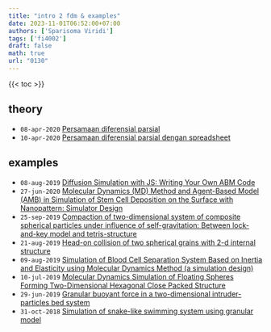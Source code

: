 ```yaml
---
title: "intro 2 fdm & examples"
date: 2023-11-01T06:52:00+07:00
authors: ['Sparisoma Viridi']
tags: ['fi4002']
draft: false
math: true
url: "0130"
---
```

{{< toc >}}


## theory
+ `08-apr-2020` [Persamaan diferensial parsial](https://doi.org/10.5281/zenodo.3744577)
+ `10-apr-2020` [Persamaan diferensial parsial dengan spreadsheet](https://doi.org/10.5281/zenodo.3747500)


## examples
+ `08-aug-2019` [Diffusion Simulation with JS: Writing Your Own ABM Code](https://www.slideshare.net/sparisoma/diffusion-simulation-with-js-writing-your-own-abm-code)
+ `27-jun-2020` [Molecular Dynamics (MD) Method and Agent-Based Model (AMB) in Simulation of Stem Cell Deposition on the Surface with Nanopattern: Simulator Design](https://www.slideshare.net/sparisoma/molecular-dynamics-md-method-and-agentbased-model-amb-in-simulation-of-stem-cell-deposition-on-the-surface-with-nanopattern-simulator-design)
+ `25-sep-2019` [Compaction of two-dimensional system of composite spherical particles under influence of self-gravitation: Between lock-and-key model and tetris-structure](https://www.slideshare.net/sparisoma/compaction-of-twodimensional-system-of-composite-spherical-particles-under-influence-of-selfgravitation-between-lockandkey-model-and-tetrisstructure)
+ `21-aug-2019` [Head-on collision of two spherical grains with 2-d internal structure](https://www.slideshare.net/sparisoma/headon-collision-of-two-spherical-grains-with-2d-internal-structure)
+ `09-aug-2019` [Simulation of Blood Cell Separation System Based on Inertia and Elasticity using Molecular Dynamics Method (a simulation design)](https://www.slideshare.net/sparisoma/simulation-of-blood-cell-separation-system-based-on-inertia-and-elasticity-using-molecular-dynamics-method-a-simulation-design)
+ `10-jul-2019` [Molecular Dynamics Simulation of Floating Spheres Forming Two-Dimensional Hexagonal Close Packed Structure](https://www.slideshare.net/sparisoma/molecular-dynamics-simulation-of-floating-spheres-forming-twodimensional-hexagonal-close-packed-structure)
+ `29-jun-2019` [Granular buoyant force in a two-dimensional intruder-particles bed system](https://www.slideshare.net/sparisoma/granular-buoyant-force-in-a-twodimensional-intruderparticles-bed-system)
+ `31-oct-2018` [Simulation of snake-like swimming system using granular model](https://doi.org/10.5281/zenodo.2673046)
